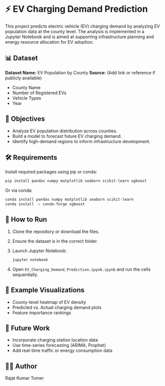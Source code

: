 # ⚡ EV Charging Demand Prediction

This project predicts electric vehicle (EV) charging demand by analyzing EV population data at the county level. The analysis is implemented in a Jupyter Notebook and is aimed at supporting infrastructure planning and energy resource allocation for EV adoption.

## 📊 Dataset

**Dataset Name:** EV Population by County
**Source:** (Add link or reference if publicly available)

* County Name
* Number of Registered EVs
* Vehicle Types
* Year

## 📌 Objectives

* Analyze EV population distribution across counties.
* Build a model to forecast future EV charging demand.
* Identify high-demand regions to inform infrastructure development.

## 🛠️ Requirements

Install required packages using pip or conda:

```bash
pip install pandas numpy matplotlib seaborn scikit-learn xgboost
```

Or via conda:

```bash
conda install pandas numpy matplotlib seaborn scikit-learn
conda install -c conda-forge xgboost
```

## 🚀 How to Run

1. Clone the repository or download the files.
2. Ensure the dataset is in the correct folder.
3. Launch Jupyter Notebook:

   ```bash
   jupyter notebook
   ```
4. Open `EV_Charging_Demand_Prediction.ipynb.ipynb` and run the cells sequentially.


## 📌 Example Visualizations

* County-level heatmap of EV density
* Predicted vs. Actual charging demand plots
* Feature importance rankings

## 🧠 Future Work

* Incorporate charging station location data
* Use time-series forecasting (ARIMA, Prophet)
* Add real-time traffic or energy consumption data

## 👨‍💻 Author

Rajat Kumar Tomer
